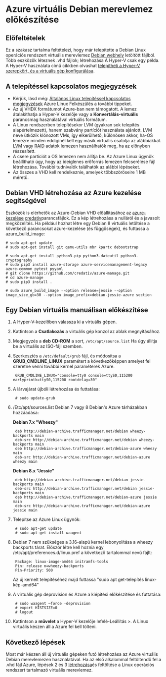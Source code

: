 <properties
    pageTitle="Felkészülés a Debian Linux virtuális |} Microsoft Azure"
    description="Megtudhatja, hogyan hozhat létre Debian 7 és 8 virtuális fájlok telepítéshez Azure-ban."
    services="virtual-machines-linux"
    documentationCenter=""
    authors="szarkos"
    manager="timlt"
    editor=""
    tags="azure-resource-manager,azure-service-management"/>

<tags
    ms.service="virtual-machines-linux"
    ms.workload="infrastructure-services"
    ms.tgt_pltfrm="vm-linux"
    ms.devlang="na"
    ms.topic="article"
    ms.date="08/24/2016"
    ms.author="szark"/>



# <a name="prepare-a-debian-vhd-for-azure"></a>Azure virtuális Debian merevlemez előkészítése

## <a name="prerequisites"></a>Előfeltételek
Ez a szakasz tartalma feltételezi, hogy már telepítette a Debian Linux operációs rendszert virtuális merevlemez [Debian webhely](https://www.debian.org/distrib/) letöltött fájlból. Több eszközök léteznek .vhd fájlok; létrehozása A Hyper-V csak egy példa. A Hyper-V használata című cikkben olvashat [telepítheti a Hyper-V szerepkört, és a virtuális gép konfigurálása](https://technet.microsoft.com/library/hh846766.aspx).


## <a name="installation-notes"></a>A telepítéssel kapcsolatos megjegyzések

- Kérjük, lásd még: [Általános Linux telepítéssel kapcsolatos megjegyzések](virtual-machines-linux-create-upload-generic.md#general-linux-installation-notes) Azure Linux Felkészülés a további tippeket.
- Az új VHDX formátumot Azure-ban nem támogatott. A lemez átalakíthatja a Hyper-V kezelője vagy a **Konvertálás-virtuális** parancsmag használatával virtuális formátum.
- A Linux rendszerben telepítésekor LVM (gyakran sok telepítés alapértelmezett), hanem szabvány partíciót használata ajánlott. LVM neve ütközik klónozott VMs, így elkerülhető, különösen akkor, ha-OS lemezre minden eddiginél kell egy másik virtuális csatolja az alábbiakkal. [LVM](virtual-machines-linux-configure-lvm.md) vagy [RAID](virtual-machines-linux-configure-raid.md) adatok lemezen használhatók meg, ha az előnyben részesített.
- A csere partíciót a OS lemezen nem állítja be. Az Azure Linux ügynök beállítható úgy, hogy az ideiglenes erőforrás lemezen felcserélése fájl létrehozása. További tudnivalók találhatók az alábbi lépéseket.
- Az összes a VHD kell rendelkeznie, amelyek többszöröseire 1 MB méretű.


## <a name="use-azure-manage-to-create-debian-vhds"></a>Debian VHD létrehozása az Azure kezelése segítségével

Eszközök is elérhetők az Azure-Debian VHD előállításához az [azure-kezelése](https://github.com/credativ/azure-manage) [credativ](http://www.credativ.com/)parancsfájlok. Ez a kép létrehozása a nulláról és a javasolt megközelítés. Ha például hozhat létre egy Debian 8 virtuális letöltése a következő parancsokat azure-kezelése (és függőségek), és futtassa a azure_build_image:

    # sudo apt-get update
    # sudo apt-get install git qemu-utils mbr kpartx debootstrap

    # sudo apt-get install python3-pip python3-dateutil python3-cryptography
    # sudo pip3 install azure-storage azure-servicemanagement-legacy azure-common pytest pyyaml
    # git clone https://github.com/credativ/azure-manage.git
    # cd azure-manage
    # sudo pip3 install .

    # sudo azure_build_image --option release=jessie --option image_size_gb=30 --option image_prefix=debian-jessie-azure section


## <a name="manually-prepare-a-debian-vhd"></a>Egy Debian virtuális manuálisan előkészítése

1. A Hyper-V-kezelőben válassza ki a virtuális gépen.

2. Kattintson a **Csatlakozás** a virtuális gép konzol az ablak megnyitásához.

3. Megjegyzés a **deb CD-ROM** a sort, `/etc/apt/source.list` Ha úgy állítja be a virtuális az ISO-fájl szemben.

4. Szerkesztés a `/etc/default/grub` fájl, és módosítsa a **GRUB_CMDLINE_LINUX** paramétert a következőképpen amelyet fel szeretne venni további kernel paraméterek Azure.

        GRUB_CMDLINE_LINUX="console=tty0 console=ttyS0,115200 earlyprintk=ttyS0,115200 rootdelay=30"

5. A lárvajárat újbóli létrehozása és futtatása:

        # sudo update-grub

6. /Etc/apt/sources.list Debian 7 vagy 8 Debian's Azure tárházakban hozzáadása:

    **Debian 7.x "Wheezy"**

        deb http://debian-archive.trafficmanager.net/debian wheezy-backports main
        deb-src http://debian-archive.trafficmanager.net/debian wheezy-backports main
        deb http://debian-archive.trafficmanager.net/debian-azure wheezy main
        deb-src http://debian-archive.trafficmanager.net/debian-azure wheezy main


    **Debian 8.x "Jessie"**

        deb http://debian-archive.trafficmanager.net/debian jessie-backports main
        deb-src http://debian-archive.trafficmanager.net/debian jessie-backports main
        deb http://debian-archive.trafficmanager.net/debian-azure jessie main
        deb-src http://debian-archive.trafficmanager.net/debian-azure jessie main


7. Telepítse az Azure Linux ügynök:

        # sudo apt-get update
        # sudo apt-get install waagent

8. Debian 7 nem szükséges a 3.16-alapú kernel lebonyolítása a wheezy backports tárat. Először létre kell hoznia egy /etc/apt/preferences.d/linux.pref a következő tartalommal nevű fájlt:

        Package: linux-image-amd64 initramfs-tools
        Pin: release n=wheezy-backports
        Pin-Priority: 500

    Az új kernelt telepítéséhez majd futtassa "sudo apt get-telepítés linux-kép-amd64"

8. A virtuális gép deprovision és Azure a kiépítési előkészítése és futtatása:

        # sudo waagent –force -deprovision
        # export HISTSIZE=0
        # logout

9. Kattintson a **művelet** a Hyper-V kezelője lefelé-Leállítás >. A Linux virtuális készen áll a Azure fel kell tölteni.


## <a name="next-steps"></a>Következő lépések

Most már készen áll új virtuális gépeken futó létrehozása az Azure virtuális Debian merevlemezen használatával. Ha az első alkalommal feltöltendő fel a .vhd fájl Azure, lépések 2 és 3 [létrehozása](virtual-machines-linux-classic-create-upload-vhd.md)és feltöltése a Linux operációs rendszert tartalmazó virtuális merevlemez.
